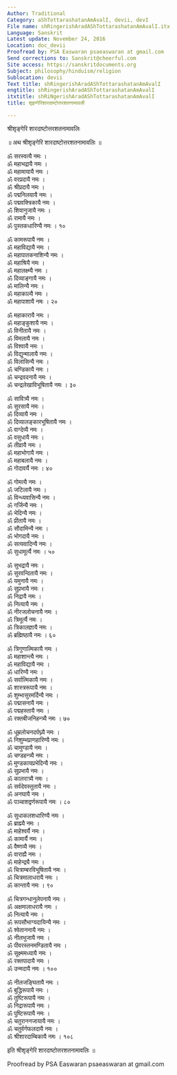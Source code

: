 ```yaml
---
Author: Traditional
Category: aShTottarashatanAmAvalI, devii, devI
File name: shRingerishAradAShTottarashatanAmAvalI.itx
Language: Sanskrit
Latest update: November 24, 2016
Location: doc_devii
Proofread by: PSA Easwaran psaeaswaran at gmail.com
Send corrections to: Sanskrit@cheerful.com
Site access: https://sanskritdocuments.org
Subject: philosophy/hinduism/religion
Sublocation: devii
Text title: shRingerishAradAShTottarashatanAmAvalI
engtitle: shRingerishAradAShTottarashatanAmAvalI
itxtitle: shRiNgerishAradAShTottarashatanAmAvalI
title: शृइण्गेरिशारदाष्टोत्तरशतनामावली

---
```

  
 श्रीशृङ्गेरि शारदाष्टोत्तरशतनामावलिः   
  
॥ अथ श्रीशृङ्गेरि शारदाष्टोत्तरशतनामावलिः ॥  
  
ॐ सरस्वत्यै नमः ।  
ॐ महाभद्रायै नमः ।  
ॐ महामायायै नमः ।  
ॐ वरप्रदायै नमः ।  
ॐ श्रीप्रदायै नमः ।  
ॐ पद्मनिलयायै नमः ।  
ॐ पद्मवक्त्रिकायै नमः ।  
ॐ शिवानुजायै नमः ।  
ॐ रामायै नमः ।  
ॐ पुस्तकधारिण्यै नमः । १०  
  
ॐ कामरूपायै नमः ।  
ॐ महाविद्यायै नमः ।  
ॐ महापातकनाशिन्यै नमः ।  
ॐ महाश्रियै नमः ।  
ॐ महालक्ष्म्यै नमः ।  
ॐ दिव्याङ्गायै नमः ।  
ॐ मालिन्यै नमः ।  
ॐ महाकाल्यै नमः ।  
ॐ महापाशायै नमः । २०  
  
ॐ महाकारायै नमः ।  
ॐ महाङ्कुशायै नमः ।  
ॐ विनीतायै नमः ।  
ॐ विमलायै नमः ।  
ॐ विश्वायै नमः ।  
ॐ विद्युन्मालायै नमः ।  
ॐ विलासिन्यै नमः ।  
ॐ चण्डिकायै नमः ।  
ॐ चन्द्रवदनायै नमः ।  
ॐ चन्द्रलेखाविभूषितायै नमः । ३०  
  
ॐ सावित्र्यै नमः ।  
ॐ सुरसायै नमः ।  
ॐ दिव्यायै नमः ।  
ॐ दिव्यालङ्कारभूषितायै नमः ।  
ॐ वाग्देव्यै नमः ।  
ॐ वसुधायै नमः ।  
ॐ तीव्रायै नमः ।  
ॐ महाभोगायै नमः ।  
ॐ महाबलायै नमः ।  
ॐ गोदावर्यै नमः । ४०  
  
ॐ गोमत्यै नमः ।  
ॐ जटिलायै नमः ।  
ॐ विन्ध्यवासिन्यै नमः ।  
ॐ गर्जिन्यै नमः ।  
ॐ भेदिन्यै नमः ।  
ॐ प्रीतायै नमः ।  
ॐ सौदामिन्यै नमः ।  
ॐ भोगदायै नमः ।  
ॐ सत्यवादिन्यै नमः ।  
ॐ सुधामूर्त्यै नमः । ५०  
  
ॐ सुभद्रायै नमः ।  
ॐ सुरवन्दितायै नमः ।  
ॐ यमुनायै नमः ।  
ॐ सुप्रभायै नमः ।  
ॐ निद्रायै नमः ।  
ॐ नित्यायै नमः ।  
ॐ नीरजलोचनायै नमः ।  
ॐ त्रिमूर्त्यै नमः ।  
ॐ त्रिकालज्ञायै नमः ।  
ॐ ब्रह्मिष्ठायै नमः । ६०  
  
ॐ त्रिगुणात्मिकायै नमः ।  
ॐ महाशान्त्यै नमः ।  
ॐ महाविद्यायै नमः ।  
ॐ धारिण्यै नमः ।  
ॐ सर्वात्मिकायै नमः ।  
ॐ शास्त्ररूपायै नमः ।  
ॐ शुम्भासुरमर्दिन्यै नमः ।  
ॐ पद्मासनायै नमः ।  
ॐ पद्महस्तायै नमः ।  
ॐ रक्तबीजनिहन्त्र्यै नमः । ७०  
  
ॐ धूम्रलोचनदर्पघ्न्यै नमः ।  
ॐ निशुम्भप्राणहारिण्यै नमः ।  
ॐ चामुण्डायै नमः ।  
ॐ चण्डहन्त्र्यै नमः ।  
ॐ मुण्डकायप्रभेदिन्यै नमः ।  
ॐ सुप्रभायै नमः ।  
ॐ कालरात्र्यै नमः ।  
ॐ सर्वदेवस्तुतायै नमः ।  
ॐ अनघायै नमः ।  
ॐ पञ्चाशद्वर्णरूपायै नमः । ८०  
  
ॐ सुधाकलशधारिण्यै नमः ।  
ॐ ब्राह्म्यै नमः ।  
ॐ माहेश्वर्यै नमः ।  
ॐ कामार्यै नमः ।  
ॐ वैष्णव्यै नमः ।  
ॐ वाराह्यै नमः ।  
ॐ माहेन्द्र्यै नमः ।  
ॐ चित्राम्बरविभूषितायै नमः ।  
ॐ चित्रमालाधरायै नमः ।  
ॐ कान्तायै नमः । ९०  
  
ॐ चित्रगन्धानुलेपनायै नमः ।  
ॐ अक्षमालाधरायै नमः ।  
ॐ नित्यायै नमः ।  
ॐ रूपसौभाग्यदायिन्यै नमः ।  
ॐ श्वेताननायै नमः ।  
ॐ नीलभुजायै नमः ।  
ॐ पीवरस्तनमण्डितायै नमः ।  
ॐ सूक्ष्ममध्यायै नमः ।  
ॐ रक्तपादायै नमः ।  
ॐ उन्मदायै नमः । १००  
  
ॐ नीलजङ्घितायै नमः ।  
ॐ बुद्धिरूपायै नमः ।  
ॐ तुष्टिरूपायै नमः ।  
ॐ निद्रारूपायै नमः ।  
ॐ पुष्टिरूपायै नमः ।  
ॐ चतुराननजायायै नमः ।  
ॐ चतुर्वर्गफलदायै नमः ।  
ॐ श्रीशारदाम्बिकायै नमः । १०८  
  
इति श्रीशृङ्गेरि शारदाष्टोत्तरशतनामावलिः ॥  
  
  
Proofread by PSA Easwaran psaeaswaran at gmail.com  
  
